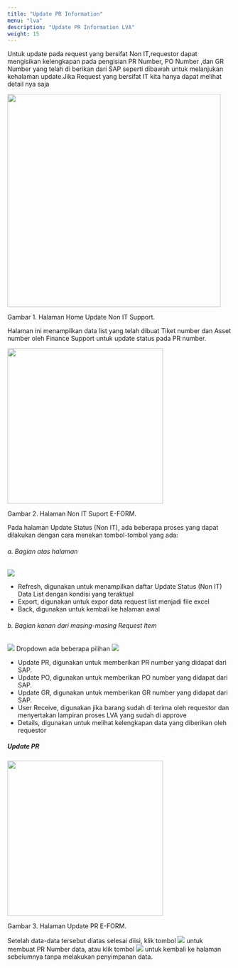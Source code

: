 ```yaml
---
title: "Update PR Information"
menu: "lva"
description: "Update PR Information LVA"
weight: 15
---
```

Untuk update pada request yang bersifat Non IT,requestor dapat mengisikan kelengkapan pada pengisian PR Number, PO Number ,dan GR Number yang telah di berikan dari SAP seperti dibawah untuk melanjukan kehalaman update.Jika Request yang bersifat IT kita hanya dapat melihat detail nya saja

<div class="figure-caption">

<img src="/images/LVA/non/homee.png" 
style="width:auto;height:480px;">

Gambar 1. Halaman Home Update Non IT Support.

</div>
 
Halaman ini menampilkan data list yang telah dibuat Tiket number dan Asset number oleh Finance Support untuk update status pada PR number.

<div class="figure-caption">

<img src="/images/LVA/non/list.png" 
style="width:auto;height:350px;">

Gambar 2. Halaman Non IT Suport E-FORM.

</div>

Pada halaman Update Status (Non IT), ada beberapa proses yang dapat dilakukan dengan cara menekan tombol-tombol yang ada: 

###### a. Bagian atas halaman

<img class="img" src="/images/LVA/non/refresh.png">

- Refresh, digunakan untuk menampilkan daftar Update Status (Non IT) Data List dengan kondisi yang teraktual
- Export, digunakan untuk expor data request list menjadi file excel
- Back, digunakan untuk kembali ke halaman awal

###### b. Bagian kanan dari masing-masing Request Item

<img class="img" src="/images/LVA/non/dropdown.png"> Dropdown ada beberapa pilihan <img class="img" src="/images/LVA/non/button.png">
     
- Update PR, digunakan untuk memberikan PR number yang didapat dari SAP.
- Update PO, digunakan untuk memberikan PO number yang didapat dari SAP.
- Update GR, digunakan untuk memberikan GR number yang didapat dari SAP.
- User Receive, digunakan jika barang sudah di terima oleh requestor dan menyertakan lampiran proses LVA yang sudah di approve
- Details, digunakan untuk melihat kelengkapan data yang diberikan oleh requestor
    
##### Update PR

<div class="figure-caption">

<img src="/images/LVA/non/formpr.png" 
style="width:auto;height:350px;">

Gambar 3. Halaman Update PR E-FORM.

</div>

Setelah data-data tersebut diatas selesai diisi, klik tombol <img src="/images/LVA/non/update.png"> untuk membuat PR Number data, atau klik tombol <img src="/images/LVA/non/back.png"> untuk kembali ke halaman sebelumnya tanpa melakukan penyimpanan data.
